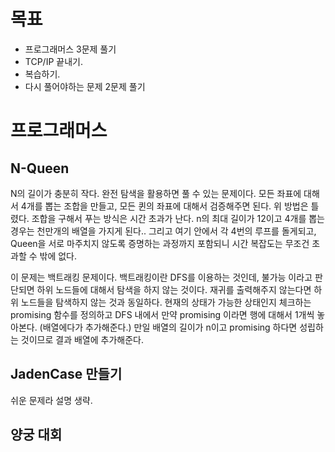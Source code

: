 # 목표

- 프로그래머스 3문제 풀기
- TCP/IP 끝내기.
- 복습하기.
- 다시 풀어야하는 문제 2문제 풀기

# 프로그래머스

## N-Queen

N의 길이가 충분히 작다. 완전 탐색을 활용하면 풀 수 있는 문제이다. 모든 좌표에 대해서 4개를 뽑는 조합을 만들고, 모든 퀸의 좌표에 대해서 검증해주면 된다.
위 방법은 틀렸다. 조합을 구해서 푸는 방식은 시간 초과가 난다. n의 최대 길이가 12이고 4개를 뽑는 경우는 천만개의 배열을 가지게 된다.. 그리고 여기 안에서 각 4번의 루프를 돌게되고, Queen을 서로 마주치지 않도록 증명하는 과정까지 포함되니 시간 복잡도는 무조건 초과할 수 밖에 없다.

이 문제는 백트래킹 문제이다. 백트래킹이란 DFS를 이용하는 것인데, 불가능 이라고 판단되면 하위 노드들에 대해서 탐색을 하지 않는 것이다. 재귀를 출력해주지 않는다면 하위 노드들을 탐색하지 않는 것과 동일하다.
현재의 상태가 가능한 상태인지 체크하는 promising 함수를 정의하고 DFS 내에서 만약 promising 이라면 행에 대해서 1개씩 놓아본다. (배열에다가 추가해준다.)
만일 배열의 길이가 n이고 promising 하다면 성립하는 것이므로 결과 배열에 추가해준다.

## JadenCase 만들기

쉬운 문제라 설명 생략.

## 양궁 대회
